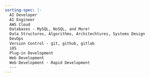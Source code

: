 ```yaml
---
sorting-spec: |-
  AI Developer
  AI Engineer
  AWS Cloud
  Databases - MySQL, NoSQL, and More!
  Data Structures, Algorithms, Architechtures, Systems Design
  DevOps
  Version Control - git, github, gitlab
  iOS
  Plug-in Development
  Web Development
  Web Development - Rapid Development
  ---
---
```

